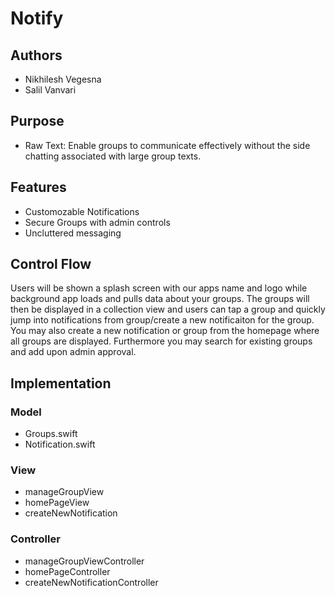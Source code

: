 # Notify

## Authors
* Nikhilesh Vegesna
* Salil Vanvari
## Purpose
* Raw Text: Enable groups to communicate effectively without the side chatting associated with large group texts. 
## Features
* Customozable Notifications
* Secure Groups with admin controls
* Uncluttered messaging
## Control Flow
Users will be shown a splash screen with our apps name and logo while background app loads and pulls data about your groups. The groups will then be displayed in a collection view and users can tap a group and quickly jump into notifications from group/create a new notificaiton for the group. You may also create a new notification or group from the homepage where all groups are displayed. Furthermore you may search for existing groups and add upon admin approval. 
## Implementation
### Model
* Groups.swift
* Notification.swift
### View
* manageGroupView
* homePageView
* createNewNotification
### Controller
* manageGroupViewController
* homePageController
* createNewNotificationController